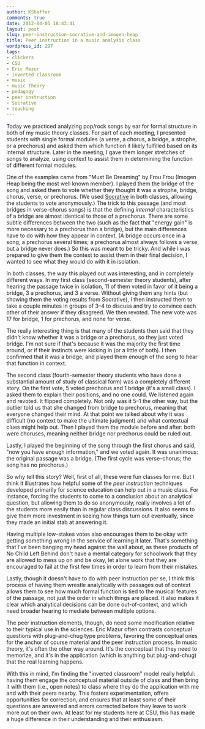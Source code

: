 ```yaml
---
author: KShaffer
comments: true
date: 2012-04-05 18:43:41
layout: post
slug: peer-instruction-socrative-and-imogen-heap
title: Peer instruction in a music analysis class
wordpress_id: 297
tags:
- clickers
- CSU
- Eric Mazur
- inverted classroom
- music
- music theory
- pedagogy
- peer instruction
- Socrative
- teaching
---
```


Today we practiced analyzing pop/rock songs by ear for formal structure in both of my music theory classes. For part of each meeting, I presented students with single formal modules (a verse, a chorus, a bridge, a strophe, or a prechorus) and asked them which function it likely fulfilled based on its internal structure. Later in the meeting, I gave them longer stretches of songs to analyze, using context to assist them in determining the function of different formal modules.

One of the examples came from "Must Be Dreaming" by Frou Frou (Imogen Heap being the most well known member). I played them the bridge of the song and asked them to vote whether they thought it was a strophe, bridge, chorus, verse, or prechorus. (We used [Socrative](http://www.socrative.com) in both classes, allowing the students to vote anonymously.) The trick to this passage (and most bridges in verse-chorus songs) is that the defining _internal_ characteristics of a bridge are almost identical to those of a prechorus. There are some subtle differences between the two (such as the fact that "energy gain" is more necessary to a prechorus than a bridge), but the main differences have to do with how they appear in context. (A bridge occurs once in a song, a prechorus several times; a prechorus almost always follows a verse, but a bridge never does.) So this was meant to be tricky. And while I was prepared to give them the context to assist them in their final decision, I wanted to see what they would do with it in isolation.

In both classes, the way this played out was interesting, and in completely different ways. In my first class (second-semester theory students), after hearing the passage twice in isolation, 11 of them voted in favor of it being a bridge, 3 a prechorus, and 3 a verse. Without giving them any hints (but showing them the voting results from Socrative), I then instructed them to take a couple minutes in groups of 3–4 to discuss and try to convince each other of their answer if they disagreed. We then revoted. The new vote was 17 for bridge, 1 for prechorus, and none for verse.

The really interesting thing is that many of the students then said that they didn't know whether it was a bridge or a prechorus, so they just voted bridge. I'm not sure if that's because it was the majority the first time around, or if their instincts were kicking in (or a little of both). I then confirmed that it was a bridge, and played them enough of the song to hear that function in context.

The second class (fourth-semester theory students who have done a substantial amount of study of classical form) was a completely different story. On the first vote, 5 voted prechorus and 1 bridge (it's a small class). I asked them to explain their positions, and no one could. We listened again and revoted. It flipped completely. Not only was it 5–1 the other way, but the outlier told us that she changed from bridge to prechorus, meaning that everyone changed their mind. At that point we talked about why it was difficult (no context to make the ultimate judgment) and what contextual clues might help out. Then I played them the module before and after: both were choruses, meaning neither bridge nor prechorus could be ruled out.

Lastly, I played the beginning of the song through the first chorus and said, "now you have enough information," and we voted again. It was unanimous: the original passage was a bridge. (The first cycle was verse–chorus; the song has no prechorus.)

So why tell this story? Well, first of all, these were fun classes for me. But I think it illustrates how helpful some of the _peer instruction_ techniques developed primarily for science education can help out in a music class. For instance, forcing the students to come to a conclusion about an analytical question, but allowing them to do so anonymously, really involves a lot of the students more easily than in regular class discussions. It also seems to give them more investment in seeing how things turn out eventually, since they made an initial stab at answering it.

Having multiple low-stakes votes also encourages them to be okay with getting something wrong in the service of learning it later. That's something that I've been banging my head against the wall about, as these products of No Child Left Behind don't have a mental category for schoolwork that they are allowed to mess up on and be okay, let alone work that they are encouraged to fail at the first few times in order to learn from their mistakes.

Lastly, though it doesn't have to do with peer instruction per se, I think this process of having them wrestle analytically with passages out of context allows them to see how much formal function is tied to the musical features of the passage, not just the order in which things are placed. It also makes it clear which analytical decisions can be done out-of-context, and which need broader hearing to mediate between multiple options.

The peer instruction elements, though, do need some modification relative to their typical use in the sciences. Eric Mazur often contrasts conceptual questions with plug-and-chug type problems, favoring the conceptual ones for the anchor of course material and the peer instruction process. In music theory, it's often the other way around. It's the conceptual that they need to memorize, and it's in the application (which is anything but plug-and-chug) that the real learning happens. 

With this in mind, I'm finding the "inverted classroom" model really helpful: having them engage the conceptual material outside of class and then bring it with them (i.e., open notes) to class where they do the application with me and with their peers nearby. This fosters experimentation, offers opportunities for correction, and ensures that at least some of their questions are answered and errors corrected before they leave to work more out on their own. At least for my students here at CSU, this has made a huge difference in their understanding and their enthusiasm.
